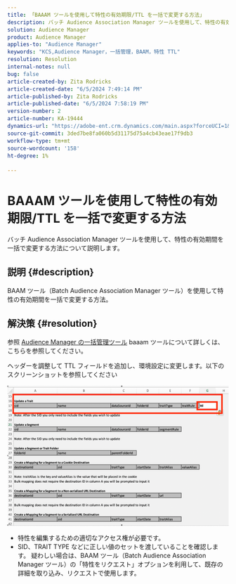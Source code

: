 ```yaml
---
title: 「BAAAM ツールを使用して特性の有効期限/TTL を一括で変更する方法」
description: バッチ Audience Association Manager ツールを使用して、特性の有効期間を一括で変更する方法を説明します。
solution: Audience Manager
product: Audience Manager
applies-to: "Audience Manager"
keywords: "KCS,Audience Manager，一括管理，BAAM，特性 TTL"
resolution: Resolution
internal-notes: null
bug: false
article-created-by: Zita Rodricks
article-created-date: "6/5/2024 7:49:14 PM"
article-published-by: Zita Rodricks
article-published-date: "6/5/2024 7:58:19 PM"
version-number: 2
article-number: KA-19444
dynamics-url: "https://adobe-ent.crm.dynamics.com/main.aspx?forceUCI=1&pagetype=entityrecord&etn=knowledgearticle&id=aa7d68ab-7423-ef11-840a-000d3a372703"
source-git-commit: 3ded7be8fa060b5d31175d75a4cb43eae17f9db3
workflow-type: tm+mt
source-wordcount: '158'
ht-degree: 1%

---
```


# BAAAM ツールを使用して特性の有効期限/TTL を一括で変更する方法


バッチ Audience Association Manager ツールを使用して、特性の有効期間を一括で変更する方法について説明します。

## 説明 {#description}

BAAM ツール（Batch Audience Association Manager ツール）を使用して特性の有効期間を一括で変更する方法。

## 解決策 {#resolution}


参照 [Audience Manager の一括管理ツール](https://experienceleague.adobe.com/en/docs/audience-manager/user-guide/reference/bulk-management-tools/bulk-management-intro) baaam ツールについて詳しくは、こちらを参照してください。

ヘッダーを調整して TTL フィールドを追加し、環境設定に変更します。以下のスクリーンショットを参照してください

![](assets/4bbed5f6-20d0-ec11-a7b5-0022480a8753.png)



- 特性を編集するための適切なアクセス権が必要です。
- SID、TRAIT TYPE などに正しい値のセットを渡していることを確認します。 疑わしい場合は、BAAM ツール（Batch Audience Association Manager ツール）の「特性をリクエスト」オプションを利用して、既存の詳細を取り込み、リクエストで使用します。

